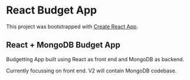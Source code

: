 # React Budget App

This project was bootstrapped with [Create React App](https://github.com/facebook/create-react-app).

## React + MongoDB Budget App

Budgetting App built using React as front end and MongoDB as backend.

Currently focussing on front end. 
V2 will contain MongoDB codebase.